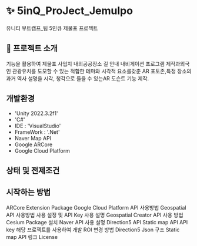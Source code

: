 # :sparkles: 5inQ_ProJect_Jemulpo
유니티 부트캠프_팀 5인큐 제물포 프로젝트

## :tada: 프로젝트 소개
기능을 활용하여 제물포 사업지 내의공공장소 길 안내 내비게이션 프로그램 제작과외국인 관광유치를 도모할 수 있는 적합한 테마와 시각적 요소를갖춘 AR 포토존,특정 장소의 과거 역사 설명을 시각, 청각으로 들을 수 있는AR 도슨트 기능 제작.


## 개발환경
- 'Unity 2022.3.2f1'
- 'C#'
- IDE : 'VisualStudio'
- FrameWork : '.Net'
- Naver Map API
- Google ARCore
- Google Cloud Platform

## 상태 및 전제조건




## 시작하는 방법
ARCore Extension Package
Google Cloud Platform API 사용방법
Geospatial API 사용방법
사용 설정 및 API Key 사용 설명
Geospatial Creator API 사용 방법
Cesium Package 설치
Naver API 사용 설명
Direction5 API
Static map API
API key
해당 프로젝트를 사용하여 개발 
ROI 변경 방법
Direction5 Json 구조
Static map API 링크
License
